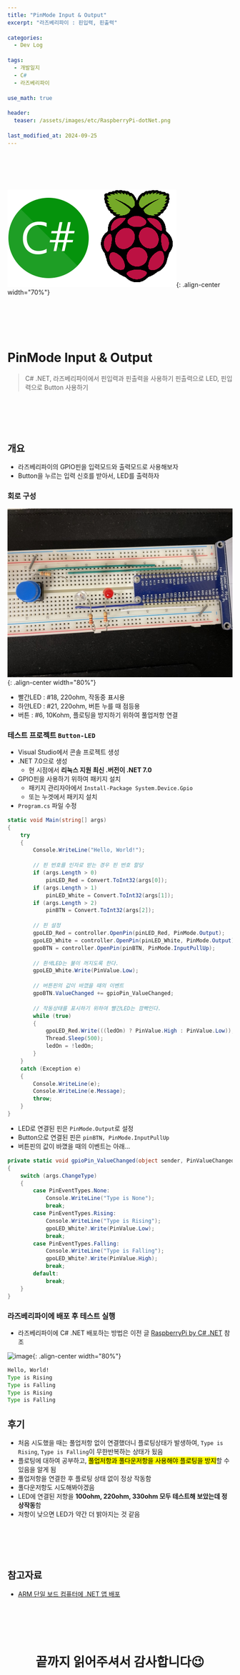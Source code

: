 ```yaml
---
title: "PinMode Input & Output"
excerpt: "라즈베리파이 : 핀입력, 핀출력"

categories:
  - Dev Log

tags:
  - 개발일지
  - C#
  - 라즈베리파이

use_math: true

header:
  teaser: /assets/images/etc/RaspberryPi-dotNet.png

last_modified_at: 2024-09-25
---
```





<br><br><br><br>


![image](../../assets/images/etc/RaspberryPi-dotNet.png){: .align-center width="70%"}

<br><br><br><br>


# PinMode Input & Output
> C# .NET, 라즈베리파이에서 핀입력과 핀출력을 사용하기
> 핀출력으로 LED, 핀입력으로 Button 사용하기  




<br><br><br><br>


## 개요
- 라즈베리파이의 GPIO핀을 입력모드와 출력모드로 사용해보자  
- Button을 누르는 입력 신호를 받아서, LED를 출력하자


### 회로 구성

![image](../../assets/images/post/Button-LED/Button-LED.jpg){: .align-center width="80%"}

- 빨간LED : #18, 220ohm, 작동중 표시용
- 하얀LED : #21, 220ohm, 버튼 누를 때 점등용
- 버튼 : #6, 10Kohm, 플로팅을 방지하기 위하여 풀업저항 연결


### 테스트 프로젝트 `Button-LED`  
- Visual Studio에서 콘솔 프로젝트 생성  
- .NET 7.0으로 생성  
  - 현 시점에서 **리눅스 지원 최신 .버전이 .NET 7.0**  
- GPIO핀을 사용하기 위하여 패키지 설치
  - 패키지 관리자아에서 `Install-Package System.Device.Gpio`
  - 또는 누겟에서 패키지 설치
- `Program.cs` 파일 수정  

```cs
static void Main(string[] args)
{
    try
    {
        Console.WriteLine("Hello, World!");

        // 핀 번호를 인자로 받는 경우 핀 번호 할당
        if (args.Length > 0)
            pinLED_Red = Convert.ToInt32(args[0]);
        if (args.Length > 1)
            pinLED_White = Convert.ToInt32(args[1]);
        if (args.Length > 2)
            pinBTN = Convert.ToInt32(args[2]);

        // 핀 설정
        gpoLED_Red = controller.OpenPin(pinLED_Red, PinMode.Output);
        gpoLED_White = controller.OpenPin(pinLED_White, PinMode.Output);
        gpoBTN = controller.OpenPin(pinBTN, PinMode.InputPullUp);

        // 흰색LED는 불이 꺼지도록 한다.
        gpoLED_White.Write(PinValue.Low);

        // 버튼핀의 값이 바꼈을 때의 이벤트
        gpoBTN.ValueChanged += gpio​Pin_ValueChanged;

        // 작동상태를 표시하기 위하여 빨간LED는 깜빡인다.
        while (true)
        {
            gpoLED_Red.Write(((ledOn) ? PinValue.High : PinValue.Low));
            Thread.Sleep(500);
            ledOn = !ledOn;
        }
    }
    catch (Exception e)
    {
        Console.WriteLine(e);
        Console.WriteLine(e.Message);
        throw;
    }
}
```

- LED로 연결된 핀은 `PinMode.Output`로 설정
- Button으로 연결된 핀은 `pinBTN, PinMode.InputPullUp`
- 버튼핀의 값이 바꼈을 때의 이벤트는 아래...

```cs
private static void gpioPin_ValueChanged(object sender, PinValueChangedEventArgs args)
{
    switch (args.ChangeType)
    {
        case PinEventTypes.None:
            Console.WriteLine("Type is None");
            break;
        case PinEventTypes.Rising:
            Console.WriteLine("Type is Rising");
            gpoLED_White?.Write(PinValue.Low);
            break;
        case PinEventTypes.Falling:
            Console.WriteLine("Type is Falling");
            gpoLED_White?.Write(PinValue.High);
            break;
        default:
            break;
    }
}
```


### 라즈베리파이에 배포 후 테스트 실행
- 라즈베리파이에 C# .NET 배포하는 방법은 이전 글 [RaspberryPi by C# .NET](https://leeyeonjun85.github.io/dev%20log/RaspberryPi-by-C-.NET/) 참조

![image](../../assets/images/post/Button-LED/Button-LED.gif){: .align-center width="80%"}

```cmd
Hello, World!
Type is Rising
Type is Falling
Type is Rising
Type is Falling
```




## 후기  
- 처음 시도했을 때는 풀업저항 없이 연결했더니 플로팅상태가 발생하여, `Type is Rising`, `Type is Falling`이 무한반복하는 상태가 됬음
- 플로팅에 대하여 공부하고, <mark>풀업저항과 풀다운저항을 사용해야 플로팅을 방지</mark>할 수 있음을 알게 됨
- 풀업저항을 연결한 후 플로팅 상태 없이 정상 작동함
- 풀다운저항도 시도해봐야겠음
- LED에 연결된 저항을 **100ohm, 220ohm, 330ohm 모두 테스트해 보았는데 정상작동**함
- 저항이 낮으면 LED가 약간 더 밝아지는 것 같음






<br><br><br><br>


## 참고자료
- [ARM 단일 보드 컴퓨터에 .NET 앱 배포](https://learn.microsoft.com/ko-kr/dotnet/iot/deployment)




<br><br><br><br>
<center>
<h1>끝까지 읽어주셔서 감사합니다😉</h1>
</center>
<br><br><br><br>






